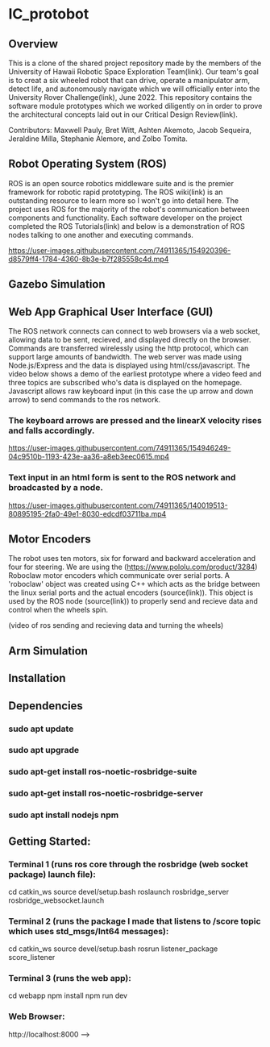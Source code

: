 # IC_protobot

## Overview

This is a clone of the shared project repository made by the members of the University of Hawaii Robotic Space Exploration Team(link). Our team's goal is to creat a six wheeled robot that can drive, operate a manipulator arm, detect life, and autonomously navigate which we will officially enter into the University Rover Challenge(link), June 2022. This repository contains the software module prototypes which we worked diligently on in order to prove the architectural concepts laid out in our Critical Design Review(link).

Contributors: Maxwell Pauly, Bret Witt, Ashten Akemoto, Jacob Sequeira, Jeraldine Milla, Stephanie Alemore, and Zolbo Tomita.

## Robot Operating System (ROS)

ROS is an open source robotics middleware suite and is the premier framework for robotic rapid prototyping. The ROS wiki(link) is an outstanding resource to learn more so I won't go into detail here. The project uses ROS for the majority of the robot's communication between components and functionality. Each software developer on the project completed the ROS Tutorials(link) and below is a demonstration of ROS nodes talking to one another and executing commands.


https://user-images.githubusercontent.com/74911365/154920396-d8579ff4-1784-4360-8b3e-b7f285558c4d.mp4



## Gazebo Simulation

## Web App Graphical User Interface (GUI)

The ROS network connects can connect to web browsers via a web socket, allowing data to be sent, recieved, and displayed directly on the browser. Commands are transferred wirelessly using the http protocol, which can support large amounts of bandwidth. The web server was made using Node.js/Express and the data is displayed using html/css/javascript. The video below shows a demo of the earliest prototype where a video feed and three topics are subscribed who's data is displayed on the homepage. Javascript allows raw keyboard input (in this case the up arrow and down arrow) to send commands to the ros network. 

### The keyboard arrows are pressed and the linearX velocity rises and falls accordingly.

https://user-images.githubusercontent.com/74911365/154946249-04c9510b-1193-423e-aa36-a8eb3eec0615.mp4


### Text input in an html form is sent to the ROS network and broadcasted by a node.

https://user-images.githubusercontent.com/74911365/140019513-80895195-2fa0-49e1-8030-edcdf03711ba.mp4


## Motor Encoders
The robot uses ten motors, six for forward and backward acceleration and four for steering. We are using the (https://www.pololu.com/product/3284) Roboclaw motor encoders which communicate over serial ports. A 'roboclaw' object was created using C++ which acts as the bridge between the linux serial ports and the actual encoders (source(link)). This object is used by the ROS node (source(link)) to properly send and recieve data and control when the wheels spin.

(video of ros sending and recieving data and turning the wheels)

## Arm Simulation

## Installation

## Dependencies
### sudo apt update
### sudo apt upgrade
### sudo apt-get install ros-noetic-rosbridge-suite
### sudo apt-get install ros-noetic-rosbridge-server
### sudo apt install nodejs npm

## Getting Started:

### Terminal 1 (runs ros core through the rosbridge (web socket package) launch file):

cd catkin_ws
source devel/setup.bash
roslaunch rosbridge_server rosbridge_websocket.launch

### Terminal 2 (runs the package I made that listens to /score topic which uses std_msgs/Int64 messages):
cd catkin_ws
source devel/setup.bash
rosrun listener_package score_listener

### Terminal 3 (runs the web app):
cd webapp
npm install
npm run dev

### Web Browser:
http://localhost:8000 -->
